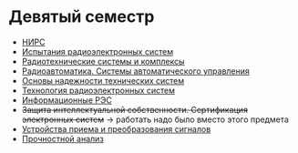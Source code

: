 # Девятый семестр

* [НИРС]()
* [Испытания радиоэлектронных систем]()
* [Радиотехнические системы и комплексы]()
* [Радиоавтоматика. Системы автоматического управления]()
* [Основы надежности технических систем](https://github.com/khosta77/Fundamentals_of_Reliability_of_technical_systems)
* [Технология радиоэлектронных систем](https://github.com/khosta77/rudenko_repository/tree/semester-9)
* [Информационные РЭС]()
* ~~Защита интеллектуальной собственности. Сертификация электронных систем~~ -> работать надо было вместо этого предмета
* [Устройства приема и преобразования сигналов]()
* [Прочностной анализ]()

